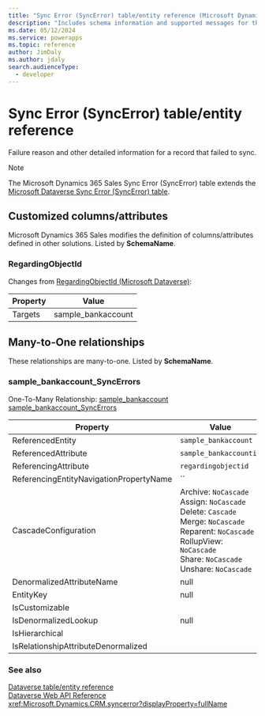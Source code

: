 ```yaml
---
title: "Sync Error (SyncError) table/entity reference (Microsoft Dynamics 365 Sales) | Microsoft Docs"
description: "Includes schema information and supported messages for the Sync Error (SyncError) table/entity with Microsoft Dynamics 365 Sales."
ms.date: 05/12/2024
ms.service: powerapps
ms.topic: reference
author: JimDaly
ms.author: jdaly
search.audienceType: 
  - developer
---
```


# Sync Error (SyncError) table/entity reference

Failure reason and other detailed information for a record that failed to sync.

> [!NOTE]
> The Microsoft Dynamics 365 Sales Sync Error (SyncError) table extends the [Microsoft Dataverse Sync Error (SyncError) table](/power-apps/developer/data-platform/reference/entities/syncerror).



## Customized columns/attributes

Microsoft Dynamics 365 Sales
modifies the definition of columns/attributes defined in other solutions. Listed by **SchemaName**.

### <a name="BKMK_RegardingObjectId"></a> RegardingObjectId

Changes from [RegardingObjectId (Microsoft Dataverse)](/power-apps/developer/data-platform/reference/entities/syncerror#BKMK_RegardingObjectId):

|Property|Value|
|---|---|
|Targets|sample_bankaccount|


## Many-to-One relationships

These relationships are many-to-one. Listed by **SchemaName**.

### <a name="BKMK_sample_bankaccount_SyncErrors"></a> sample_bankaccount_SyncErrors

One-To-Many Relationship: [sample_bankaccount sample_bankaccount_SyncErrors](sample_bankaccount.md#BKMK_sample_bankaccount_SyncErrors)

|Property|Value|
|--------|-----|
|ReferencedEntity|`sample_bankaccount`|
|ReferencedAttribute|`sample_bankaccountid`|
|ReferencingAttribute|`regardingobjectid`|
|ReferencingEntityNavigationPropertyName|``|
|CascadeConfiguration|Archive: `NoCascade`<br />Assign: `NoCascade`<br />Delete: `Cascade`<br />Merge: `NoCascade`<br />Reparent: `NoCascade`<br />RollupView: `NoCascade`<br />Share: `NoCascade`<br />Unshare: `NoCascade`|
|DenormalizedAttributeName|null|
|EntityKey|null|
|IsCustomizable||
|IsDenormalizedLookup|null|
|IsHierarchical||
|IsRelationshipAttributeDenormalized||



### See also

[Dataverse table/entity reference](../about-entity-reference.md)  
[Dataverse Web API Reference](/power-apps/developer/data-platform/webapi/reference/about)   
<xref:Microsoft.Dynamics.CRM.syncerror?displayProperty=fullName>
